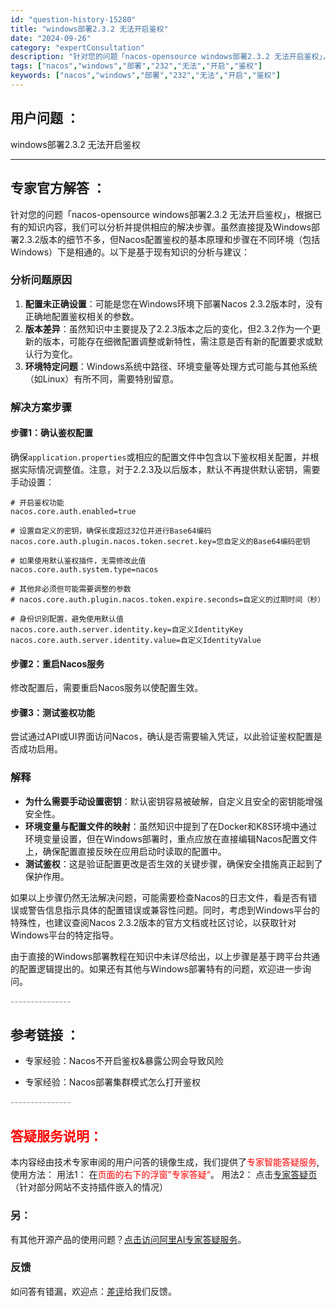 ```yaml
---
id: "question-history-15280"
title: "windows部署2.3.2 无法开启鉴权"
date: "2024-09-26"
category: "expertConsultation"
description: "针对您的问题「nacos-opensource windows部署2.3.2 无法开启鉴权」，根据已有的知识内容，我们可以分析并提供相应的解决步骤。虽然直接提及Windows部署2.3.2版本的细节不多，但Nacos配置鉴权的基本原理和步骤在不同环境（包括Windows）下是相通的。以下是基于现有知"
tags: ["nacos","windows","部署","232","无法","开启","鉴权"]
keywords: ["nacos","windows","部署","232","无法","开启","鉴权"]
---
```


## 用户问题 ： 
 windows部署2.3.2 无法开启鉴权  

---------------
## 专家官方解答 ：

针对您的问题「nacos-opensource windows部署2.3.2 无法开启鉴权」，根据已有的知识内容，我们可以分析并提供相应的解决步骤。虽然直接提及Windows部署2.3.2版本的细节不多，但Nacos配置鉴权的基本原理和步骤在不同环境（包括Windows）下是相通的。以下是基于现有知识的分析与建议：

### 分析问题原因

1. **配置未正确设置**：可能是您在Windows环境下部署Nacos 2.3.2版本时，没有正确地配置鉴权相关的参数。
2. **版本差异**：虽然知识中主要提及了2.2.3版本之后的变化，但2.3.2作为一个更新的版本，可能存在细微配置调整或新特性，需注意是否有新的配置要求或默认行为变化。
3. **环境特定问题**：Windows系统中路径、环境变量等处理方式可能与其他系统（如Linux）有所不同，需要特别留意。

### 解决方案步骤

#### 步骤1：确认鉴权配置
确保`application.properties`或相应的配置文件中包含以下鉴权相关配置，并根据实际情况调整值。注意，对于2.2.3及以后版本，默认不再提供默认密钥，需要手动设置：

```properties
# 开启鉴权功能
nacos.core.auth.enabled=true

# 设置自定义的密钥，确保长度超过32位并进行Base64编码
nacos.core.auth.plugin.nacos.token.secret.key=您自定义的Base64编码密钥

# 如果使用默认鉴权插件，无需修改此值
nacos.core.auth.system.type=nacos

# 其他非必须但可能需要调整的参数
# nacos.core.auth.plugin.nacos.token.expire.seconds=自定义的过期时间（秒）

# 身份识别配置，避免使用默认值
nacos.core.auth.server.identity.key=自定义IdentityKey
nacos.core.auth.server.identity.value=自定义IdentityValue
```

#### 步骤2：重启Nacos服务
修改配置后，需要重启Nacos服务以使配置生效。

#### 步骤3：测试鉴权功能
尝试通过API或UI界面访问Nacos，确认是否需要输入凭证，以此验证鉴权配置是否成功启用。

### 解释
- **为什么需要手动设置密钥**：默认密钥容易被破解，自定义且安全的密钥能增强安全性。
- **环境变量与配置文件的映射**：虽然知识中提到了在Docker和K8S环境中通过环境变量设置，但在Windows部署时，重点应放在直接编辑Nacos配置文件上，确保配置直接反映在应用启动时读取的配置中。
- **测试鉴权**：这是验证配置更改是否生效的关键步骤，确保安全措施真正起到了保护作用。

如果以上步骤仍然无法解决问题，可能需要检查Nacos的日志文件，看是否有错误或警告信息指示具体的配置错误或兼容性问题。同时，考虑到Windows平台的特殊性，也建议查阅Nacos 2.3.2版本的官方文档或社区讨论，以获取针对Windows平台的特定指导。

由于直接的Windows部署教程在知识中未详尽给出，以上步骤是基于跨平台共通的配置逻辑提出的。如果还有其他与Windows部署特有的问题，欢迎进一步询问。


<font color="#949494">---------------</font> 


## 参考链接 ：

* 专家经验：Nacos不开启鉴权&暴露公网会导致风险 
 
 * 专家经验：Nacos部署集群模式怎么打开鉴权 


 <font color="#949494">---------------</font> 
 


## <font color="#FF0000">答疑服务说明：</font> 

本内容经由技术专家审阅的用户问答的镜像生成，我们提供了<font color="#FF0000">专家智能答疑服务</font>,使用方法：
用法1： 在<font color="#FF0000">页面的右下的浮窗”专家答疑“</font>。
用法2： 点击[专家答疑页](https://answer.opensource.alibaba.com/docs/intro)（针对部分网站不支持插件嵌入的情况）
### 另：


有其他开源产品的使用问题？[点击访问阿里AI专家答疑服务](https://answer.opensource.alibaba.com/docs/intro)。
### 反馈
如问答有错漏，欢迎点：[差评](https://ai.nacos.io/user/feedbackByEnhancerGradePOJOID?enhancerGradePOJOId=15300)给我们反馈。
